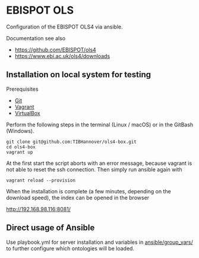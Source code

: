 # EBISPOT OLS

Configuration of the EBISPOT OLS4 via ansible.

Documentation see also
* https://github.com/EBISPOT/ols4
* https://www.ebi.ac.uk/ols4/downloads

## Installation on local system for testing

Prerequisites
* [Git](https://git-scm.com/downloads)
* [Vagrant](https://www.vagrantup.com/downloads.html)
* [VirtualBox](https://www.virtualbox.org/wiki/Downloads)

Perform the following steps in the terminal (Linux / macOS) or in the GitBash (Windows).
```
git clone git@github.com:TIBHannover/ols4-box.git
cd ols4-box
vagrant up
```
At the first start the script aborts with an error message, because vagrant is not able to reset the ssh connection. Then simply run ansible again with
```
vagrant reload --provision
```

When the installation is complete (a few minutes, depending on the download speed), the index can be opened in the browser

<http://192.168.98.116:8081/>

## Direct usage of Ansible
Use playbook.yml for server installation and variables in [ansible/group_vars/](./ansible/group_vars/) to further configure which ontologies will be loaded.

